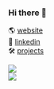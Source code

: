 ### Hi there 👋

🌎 [website](https://www.cfoyer.com/) </br>
👥 [linkedin](https://linkedin.cfoyer.com/) </br>
🛠 [projects](https://github.cfoyer.com/) </br>


<div style:"span">
  <div style=" style="display:inline-block; float: left;">
    <a href="https://github.com/anuraghazra/github-readme-stats">
      <img align="center" src="https://github-readme-stats.vercel.app/api?username=Christophe-Foyer&show_icons=true&count_private=true&hide_rank=true" />
    </a>
  </div>                                                                                                                                              
  <div style=" style="display:inline-block; float: left;">
    <a href="https://github.com/anuraghazra/convoychat">
      <img align="center" src="https://github-readme-stats.vercel.app/api/top-langs/?username=Christophe-Foyer&hide=HTML&layout=compact&langs_count=4" />
    </a>
  </div>
</div>

